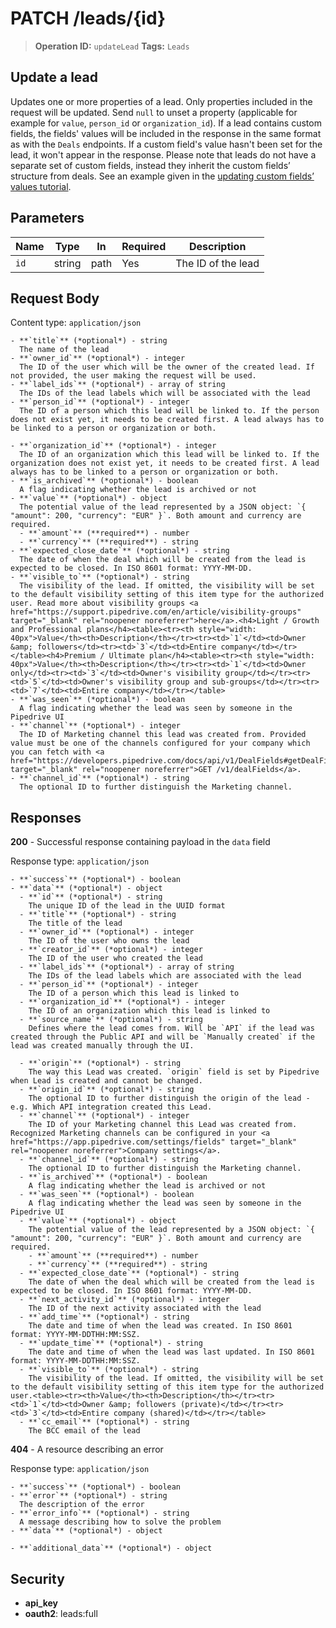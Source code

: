 # PATCH /leads/{id}

> **Operation ID:** `updateLead`
> **Tags:** `Leads`

## Update a lead

Updates one or more properties of a lead. Only properties included in the request will be updated. Send `null` to unset a property (applicable for example for `value`, `person_id` or `organization_id`). If a lead contains custom fields, the fields' values will be included in the response in the same format as with the `Deals` endpoints. If a custom field's value hasn't been set for the lead, it won't appear in the response. Please note that leads do not have a separate set of custom fields, instead they inherit the custom fields’ structure from deals. See an example given in the <a href="https://pipedrive.readme.io/docs/updating-custom-field-value" target="_blank" rel="noopener noreferrer">updating custom fields’ values tutorial</a>.

## Parameters

| Name | Type | In | Required | Description |
|------|------|-------|----------|-------------|
| `id` | string | path | Yes | The ID of the lead |

## Request Body

Content type: `application/json`

```
- **`title`** (*optional*) - string
  The name of the lead
- **`owner_id`** (*optional*) - integer
  The ID of the user which will be the owner of the created lead. If not provided, the user making the request will be used.
- **`label_ids`** (*optional*) - array of string
  The IDs of the lead labels which will be associated with the lead
- **`person_id`** (*optional*) - integer
  The ID of a person which this lead will be linked to. If the person does not exist yet, it needs to be created first. A lead always has to be linked to a person or organization or both.

- **`organization_id`** (*optional*) - integer
  The ID of an organization which this lead will be linked to. If the organization does not exist yet, it needs to be created first. A lead always has to be linked to a person or organization or both.
- **`is_archived`** (*optional*) - boolean
  A flag indicating whether the lead is archived or not
- **`value`** (*optional*) - object
  The potential value of the lead represented by a JSON object: `{ "amount": 200, "currency": "EUR" }`. Both amount and currency are required.
  - **`amount`** (**required**) - number
  - **`currency`** (**required**) - string
- **`expected_close_date`** (*optional*) - string
  The date of when the deal which will be created from the lead is expected to be closed. In ISO 8601 format: YYYY-MM-DD.
- **`visible_to`** (*optional*) - string
  The visibility of the lead. If omitted, the visibility will be set to the default visibility setting of this item type for the authorized user. Read more about visibility groups <a href="https://support.pipedrive.com/en/article/visibility-groups" target="_blank" rel="noopener noreferrer">here</a>.<h4>Light / Growth and Professional plans</h4><table><tr><th style="width: 40px">Value</th><th>Description</th></tr><tr><td>`1`</td><td>Owner &amp; followers</td><tr><td>`3`</td><td>Entire company</td></tr></table><h4>Premium / Ultimate plan</h4><table><tr><th style="width: 40px">Value</th><th>Description</th></tr><tr><td>`1`</td><td>Owner only</td><tr><td>`3`</td><td>Owner's visibility group</td></tr><tr><td>`5`</td><td>Owner's visibility group and sub-groups</td></tr><tr><td>`7`</td><td>Entire company</td></tr></table>
- **`was_seen`** (*optional*) - boolean
  A flag indicating whether the lead was seen by someone in the Pipedrive UI
- **`channel`** (*optional*) - integer
  The ID of Marketing channel this lead was created from. Provided value must be one of the channels configured for your company which you can fetch with <a href="https://developers.pipedrive.com/docs/api/v1/DealFields#getDealField" target="_blank" rel="noopener noreferrer">GET /v1/dealFields</a>.
- **`channel_id`** (*optional*) - string
  The optional ID to further distinguish the Marketing channel.
```

## Responses

**200** - Successful response containing payload in the `data` field

Response type: `application/json`

```
- **`success`** (*optional*) - boolean
- **`data`** (*optional*) - object
  - **`id`** (*optional*) - string
    The unique ID of the lead in the UUID format
  - **`title`** (*optional*) - string
    The title of the lead
  - **`owner_id`** (*optional*) - integer
    The ID of the user who owns the lead
  - **`creator_id`** (*optional*) - integer
    The ID of the user who created the lead
  - **`label_ids`** (*optional*) - array of string
    The IDs of the lead labels which are associated with the lead
  - **`person_id`** (*optional*) - integer
    The ID of a person which this lead is linked to
  - **`organization_id`** (*optional*) - integer
    The ID of an organization which this lead is linked to
  - **`source_name`** (*optional*) - string
    Defines where the lead comes from. Will be `API` if the lead was created through the Public API and will be `Manually created` if the lead was created manually through the UI.

  - **`origin`** (*optional*) - string
    The way this Lead was created. `origin` field is set by Pipedrive when Lead is created and cannot be changed.
  - **`origin_id`** (*optional*) - string
    The optional ID to further distinguish the origin of the lead - e.g. Which API integration created this Lead.
  - **`channel`** (*optional*) - integer
    The ID of your Marketing channel this Lead was created from. Recognized Marketing channels can be configured in your <a href="https://app.pipedrive.com/settings/fields" target="_blank" rel="noopener noreferrer">Company settings</a>.
  - **`channel_id`** (*optional*) - string
    The optional ID to further distinguish the Marketing channel.
  - **`is_archived`** (*optional*) - boolean
    A flag indicating whether the lead is archived or not
  - **`was_seen`** (*optional*) - boolean
    A flag indicating whether the lead was seen by someone in the Pipedrive UI
  - **`value`** (*optional*) - object
    The potential value of the lead represented by a JSON object: `{ "amount": 200, "currency": "EUR" }`. Both amount and currency are required.
    - **`amount`** (**required**) - number
    - **`currency`** (**required**) - string
  - **`expected_close_date`** (*optional*) - string
    The date of when the deal which will be created from the lead is expected to be closed. In ISO 8601 format: YYYY-MM-DD.
  - **`next_activity_id`** (*optional*) - integer
    The ID of the next activity associated with the lead
  - **`add_time`** (*optional*) - string
    The date and time of when the lead was created. In ISO 8601 format: YYYY-MM-DDTHH:MM:SSZ.
  - **`update_time`** (*optional*) - string
    The date and time of when the lead was last updated. In ISO 8601 format: YYYY-MM-DDTHH:MM:SSZ.
  - **`visible_to`** (*optional*) - string
    The visibility of the lead. If omitted, the visibility will be set to the default visibility setting of this item type for the authorized user.<table><tr><th>Value</th><th>Description</th></tr><tr><td>`1`</td><td>Owner &amp; followers (private)</td></tr><tr><td>`3`</td><td>Entire company (shared)</td></tr></table>
  - **`cc_email`** (*optional*) - string
    The BCC email of the lead
```

**404** - A resource describing an error

Response type: `application/json`

```
- **`success`** (*optional*) - boolean
- **`error`** (*optional*) - string
  The description of the error
- **`error_info`** (*optional*) - string
  A message describing how to solve the problem
- **`data`** (*optional*) - object

- **`additional_data`** (*optional*) - object

```


## Security

- **api_key**
- **oauth2**: leads:full